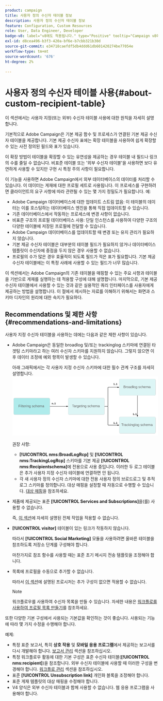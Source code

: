 ```yaml
---
product: campaign
title: 사용자 정의 수신자 테이블 정보
description: 사용자 정의 수신자 테이블 정보
feature: Configuration, Custom Resources
role: User, Data Engineer, Developer
badge-v8: label="v8에도 적용됩니다." type="Positive" tooltip="Campaign v8에도 적용됩니다."
exl-id: d8cea496-b3f3-420a-bf6e-b7cbb321b30d
source-git-commit: e34718caefdf5db4ddd61db601420274be77054e
workflow-type: tm+mt
source-wordcount: '676'
ht-degree: 2%

---
```


# 사용자 정의 수신자 테이블 사용{#about-custom-recipient-table}

이 섹션에서는 사용자 지정(또는 외부) 수신자 테이블 사용에 대한 원칙을 자세히 설명합니다.

기본적으로 Adobe Campaign은 기본 제공 함수 및 프로세스가 연결된 기본 제공 수신자 테이블을 제공합니다. 기본 제공 수신자 표에는 확장 테이블을 사용하여 쉽게 확장할 수 있는 사전 정의된 필드와 표가 있습니다.

이 확장 방법이 테이블을 확장할 수 있는 유연성을 제공하는 경우 테이블 내 필드나 링크의 수를 줄일 수 없습니다. 비표준 테이블 또는 &#39;외부 수신자 테이블&#39;을 사용하면 보다 유연하게 사용할 수 있지만 구현 시 특정 주의 사항이 필요합니다.

이 기능을 사용하면 Adobe Campaign에서 외부 데이터베이스의 데이터를 처리할 수 있습니다. 이 데이터는 게재에 대한 프로필 세트로 사용됩니다. 이 프로세스를 구현하려면 클라이언트의 요구 사항에 따라 관련될 수 있는 몇 가지 정밀도가 필요합니다. 예:

* Adobe Campaign 데이터베이스에 대한 업데이트 스트림 없음: 이 테이블의 데이터는 이를 호스팅하는 데이터베이스 엔진을 통해 직접 업데이트할 수 있습니다.
* 기존 데이터베이스에서 작동하는 프로세스에 변경 사항이 없습니다.
* 비표준 구조의 프로필 데이터베이스 사용: 단일 인스턴스를 사용하여 다양한 구조의 다양한 테이블에 저장된 프로필에 전달할 수 있습니다.
* Adobe Campaign 데이터베이스를 업데이트할 때 변경 또는 유지 관리가 필요하지 않습니다.
* 기본 제공 수신자 테이블은 대부분의 테이블 필드가 필요하지 않거나 데이터베이스 템플릿이 수신자에 중점을 두지 않은 경우 사용할 수 없습니다.
* 프로필의 수가 많은 경우 효율적이 되도록 필드가 적은 표가 필요합니다. 기본 제공 수신자 테이블에는 이 특정 사례에 사용할 수 있는 필드가 너무 많습니다.

이 섹션에서는 Adobe Campaign의 기존 테이블을 매핑할 수 있는 주요 사항과 테이블을 기반으로 게재를 실행하는 데 적용할 구성에 대해 설명합니다. 마지막으로, 기본 제공 수신자 테이블에서 사용할 수 있는 것과 같은 실용적인 쿼리 인터페이스를 사용자에게 제공하는 방법을 설명합니다. 이 절에서 제시하는 자료를 이해하기 위해서는 화면과 스키마 디자인의 원리에 대한 숙지가 필요하다.

## Recommendations 및 제한 사항 {#recommendations-and-limitations}

사용자 지정 수신자 테이블을 사용하는 데에는 다음과 같은 제한 사항이 있습니다.

* Adobe Campaign은 동일한 broadlog 및/또는 trackinglog 스키마에 연결된 타겟팅 스키마라고 하는 여러 수신자 스키마를 지원하지 않습니다. 그렇지 않으면 이후 데이터 조정에 예외 항목이 발생할 수 있습니다.

  아래 그래픽에서는 각 사용자 지정 수신자 스키마에 대한 필수 관계 구조를 자세히 설명합니다.
  ![](assets/custom_recipient_limitation.png)

  권장 사항:

   * **[!UICONTROL nms:BroadLogRcp]** 및 **[!UICONTROL nms:TrackingLogRcp]** 스키마를 기본 제공 **[!UICONTROL nms:Recipientschema]**&#x200B;에 전용으로 사용 중입니다. 이러한 두 로그 테이블은 추가 사용자 지정 수신자 테이블에 연결하면 안 됩니다.
   * 각 새 사용자 정의 수신자 스키마에 대한 전용 사용자 정의 브로드로그 및 추적 로그 스키마를 정의합니다. 대상 매핑을 설정할 때 자동으로 수행할 수 있습니다. [대상 매핑](../../configuration/using/target-mapping.md)을 참조하세요.

* 제품에 제공되는 표준 **[!UICONTROL Services and Subscriptions]**&#x200B;을(를) 사용할 수 없습니다.

  즉, [이 섹션](../../delivery/using/managing-subscriptions.md)에 자세히 설명된 전체 작업을 적용할 수 없습니다.

* **[!UICONTROL visitor]** 테이블이 있는 링크가 작동하지 않습니다.

  따라서 **[!UICONTROL Social Marketing]** 모듈을 사용하려면 올바른 테이블을 참조하도록 저장소 단계를 구성해야 합니다.

  마찬가지로 참조 함수를 사용할 때는 표준 초기 메시지 전송 템플릿을 조정해야 합니다.

* 목록에 프로필을 수동으로 추가할 수 없습니다.

  따라서 [이 섹션](../../platform/using/creating-and-managing-lists.md)에 설명된 프로시저는 추가 구성이 없으면 적용할 수 없습니다.

  >[!NOTE]
  >
  >워크플로우를 사용하여 수신자 목록을 만들 수 있습니다. 자세한 내용은 [워크플로를 사용하여 프로필 목록 만들기](../../configuration/using/creating-a-profile-list-with-a-workflow.md)를 참조하세요.

또한 다양한 기본 구성에서 사용되는 기본값을 확인하는 것이 좋습니다. 사용되는 기능에 따라 몇 가지 수정을 수행해야 합니다.

예제:

* 특정 표준 보고서, 특히 **상호 작용** 및 **모바일 응용 프로그램**&#x200B;에서 제공하는 보고서를 다시 개발해야 합니다. [보고서 관리](../../configuration/using/managing-reports.md) 섹션을 참조하십시오.
* 특정 워크플로우 활동에 대한 기본 구성은 표준 수신자 테이블(**[!UICONTROL nms:recipient]**)을 참조합니다. 외부 수신자 테이블에 사용할 때 이러한 구성을 변경해야 합니다. [워크플로 관리](../../configuration/using/managing-workflows.md) 섹션을 참조하십시오.
* 표준 **[!UICONTROL Unsubscription link]** 개인화 블록을 조정해야 합니다.
* 표준 게재 템플릿의 대상 매핑을 수정해야 합니다.
* V4 양식은 외부 수신자 테이블과 함께 사용할 수 없습니다. 웹 응용 프로그램을 사용해야 합니다.
